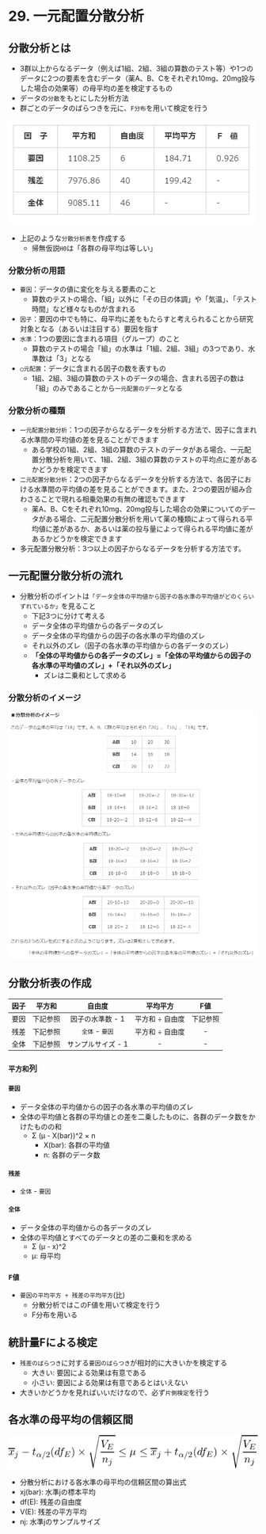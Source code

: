# 29. 一元配置分散分析
## 分散分析とは
* 3群以上からなるデータ（例えば1組、2組、3組の算数のテスト等）や1つのデータに2つの要素を含むデータ（薬A、B、Cをそれぞれ10mg、20mg投与した場合の効果等）の母平均の差を検定するもの
* データの`分散`をもとにした分析方法
* 群ごとのデータのばらつきを元に、`F分布`を用いて検定を行う

![](./img/199.PNG)
* 上記のような`分散分析表`を作成する
  * 帰無仮説`H0`は「各群の母平均は等しい」

### 分散分析の用語
* `要因`：データの値に変化を与える要素のこと
  * 算数のテストの場合、「組」以外に「その日の体調」や「気温」、「テスト時間」など様々なものが含まれる
* `因子`：要因の中でも特に、母平均に差をもたらすと考えられることから研究対象となる（あるいは注目する）要因を指す
* `水準`：1つの要因に含まれる項目（グループ）のこと
  * 算数のテストの場合「組」の水準は「1組、2組、3組」の3つであり、水準数は「3」となる
* `◯元配置`：データに含まれる因子の数を表すもの
  * 1組、2組、3組の算数のテストのデータの場合、含まれる因子の数は「組」のみであることから`一元配置のデータ`となる

### 分散分析の種類
* `一元配置分散分析`：1つの因子からなるデータを分析する方法で、因子に含まれる水準間の平均値の差を見ることができます
  * ある学校の1組、2組、3組の算数のテストのデータがある場合、一元配置分散分析を用いて、1組、2組、3組の算数のテストの平均点に差があるかどうかを検定できます
* `二元配置分散分析`：2つの因子からなるデータを分析する方法で、各因子における水準間の平均値の差を見ることができます。また、2つの要因が組み合わさることで現れる相乗効果の有無の確認もできます
  * 薬A、B、Cをそれぞれ10mg、20mg投与した場合の効果についてのデータがある場合、二元配置分散分析を用いて薬の種類によって得られる平均値に差があるか、あるいは薬の投与量によって得られる平均値に差があるかどうかを検定できます
* 多元配置分散分析：3つ以上の因子からなるデータを分析する方法です。

## 一元配置分散分析の流れ
* 分散分析のポイントは`「データ全体の平均値から因子の各水準の平均値がどのくらいずれているか」`を見ること
  * 下記3つに分けて考える
  * データ全体の平均値からの各データのズレ
  * データ全体の平均値からの因子の各水準の平均値のズレ
  * それ以外のズレ（因子の各水準の平均値からの各データのズレ）
  * **「全体の平均値からの各データのズレ」=「全体の平均値からの因子の各水準の平均値のズレ」+「それ以外のズレ」**
    * ズレは二乗和として求める

### 分散分析のイメージ
![](./img/200.PNG)

## 分散分析表の作成
| 因子 | 平方和 | 自由度 | 平均平方 | F値 |
| :-: | :-: | :-: | :-: | :-: |
| 要因 | 下記参照 | 因子の水準数 - 1 | 平方和 ÷ 自由度 | 下記参照 |
| 残差 | 下記参照 | `全体` - `要因` | 平方和 ÷ 自由度 | - |
| 全体 | 下記参照 | サンプルサイズ - 1 | - | - |

### `平方和`列
#### `要因`
* データ全体の平均値からの因子の各水準の平均値のズレ
* 全体の平均値と各群の平均値との差を二乗したものに、各群のデータ数をかけたものの和
  * Σ (μ - X(bar))^2 × n
    * X(bar): 各群の平均値
    * n: 各群のデータ数

#### `残差`
* `全体` - `要因`

#### `全体`
* データ全体の平均値からの各データのズレ
* 全体の平均値とすべてのデータとの差の二乗和を求める
  * Σ (μ - x)^2
  * μ: 母平均

### `F値`
* `要因の平均平方 ÷ 残差の平均平方`(比)
  * 分散分析ではこのF値を用いて検定を行う
  * F分布を用いる

## 統計量Fによる検定
* `残差のばらつき`に対する`要因のばらつき`が相対的に大きいかを検定する
  * 大きい: 要因による効果は有意である
  * 小さい: 要因による効果は有意であるとはいえない
* 大きいかどうかを見ればいいだけなので、必ず`片側検定`を行う

## 各水準の母平均の信頼区間
![](./img/201.PNG)
* 分散分析における各水準の母平均の信頼区間の算出式
* xj(bar): 水準jの標本平均
* df(E): 残差の自由度
* V(E): 残差の平方平均
* nj: 水準jのサンプルサイズ
